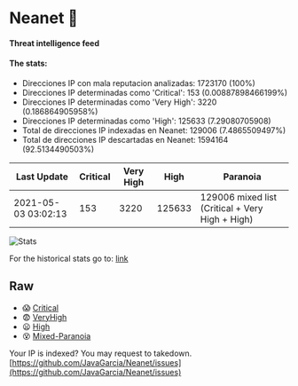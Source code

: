 # Neanet :hocho:
#### Threat intelligence feed
#### The stats:

- Direcciones IP con mala reputacion analizadas: 1723170 (100%)
- Direcciones IP determinadas como 'Critical':  153 (0.00887898466199%)
- Direcciones IP determinadas como 'Very High':  3220 (0.186864905958%)
- Direcciones IP determinadas como 'High':  125633 (7.29080705908)
- Total de direcciones IP indexadas en Neanet:  129006 (7.4865509497%)
- Total de direcciones IP descartadas en Neanet:  1594164 (92.5134490503%)

| Last Update | Critical | Very High | High | Paranoia |
| --- | --- | --- | --- | --- |
| 2021-05-03 03:02:13 | 153 | 3220 | 125633 | 129006 mixed list (Critical + Very High + High)|

![Stats](https://docs.google.com/spreadsheets/d/e/2PACX-1vSnaNMIXVabIpDJjufMlzH7poXnshF3mgd8Is1g9ytUEzVsP5my4Trn8f-xkoLLQ38xpL3HtmUexLo6/pubchart?oid=501124687&format=image)

For the historical stats go to: [link](/stats.csv)
## Raw
- :scream: [Critical](https://raw.githubusercontent.com/JavaGarcia/Neanet/master/blacklists/neanet_critical.txt)
- :fearful: [VeryHigh](https://raw.githubusercontent.com/JavaGarcia/Neanet/master/blacklists/neanet_veryHigh.txtt)
- :frowning: [High](https://raw.githubusercontent.com/JavaGarcia/Neanet/master/blacklists/neanet_high.txt)
- :dizzy_face: [Mixed-Paranoia](https://raw.githubusercontent.com/JavaGarcia/Neanet/master/blacklists/neanet_all.txt)


Your IP is indexed? You may request to takedown. [https://github.com/JavaGarcia/Neanet/issues](https://github.com/JavaGarcia/Neanet/issues)









































































































































































































































































































































































































































































































































































































































































































































































































































































































































































































































































































































































































































































































































































































































































































































































































































































































































































































































































































































































































































































































































































































































































































































































































































































































































































































































































































































































































































































































































































































































































































































































































































































































































































































































































































































































































































































































































































































































































































































































































































































































































































































































































































































































































































































































































































































































































































































































































































































































































































































































































































































































































































































































































































































































































































































































































































































































































































































































































































































































































































































































































































































































































